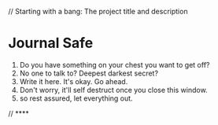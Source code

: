 // Starting with a bang: The project title and description

# Journal Safe

1. Do you have something on your chest you want to get off?
2. No one to talk to? Deepest darkest secret?
3. Write it here. It's okay. Go ahead.
4. Don't worry, it'll self destruct once you close this window.
5. so rest assured, let everything out.

// \*\*\*\*
